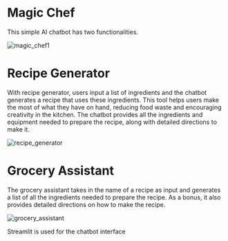 # Magic Chef

This simple AI chatbot has two functionalities.

![magic_chef1](https://github.com/Trojan-Horse69/magic_chef/assets/134110603/06894061-e868-4443-816c-0175b623f984)

# Recipe Generator

With recipe generator, users input a list of ingredients and the chatbot generates a recipe that uses these ingredients. 
This tool helps users make the most of what they have on hand, reducing food waste and encouraging creativity in the kitchen. 
The chatbot provides all the ingredients and equipment needed to prepare the recipe, along with detailed directions to make it.

![recipe_generator](https://github.com/Trojan-Horse69/magic_chef/assets/134110603/6d10b631-5ed5-4a47-8880-7fbb357e836f)

# Grocery Assistant

The grocery assistant takes in the name of a recipe as input and generates a list of all the ingredients needed to prepare the recipe. 
As a bonus, it also provides detailed directions on how to make the recipe.

![grocery_assistant](https://github.com/Trojan-Horse69/magic_chef/assets/134110603/7d975a64-dc75-44bd-b2d0-062e4402e7f7)

Streamlit is used for the chatbot interface




